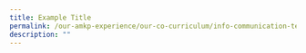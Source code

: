 ```yaml
---
title: Example Title
permalink: /our-amkp-experience/our-co-curriculum/info-communication-technology
description: ""
---
```

